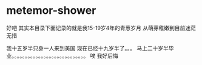 metemor-shower
==============
好吧 其实本目录下面记录的就是我15-19岁4年的青葱岁月
从萌芽稚嫩到目前迷茫无措

我十五岁半只身一人来到美国
现在已经十九岁半了。。。
马上二十岁半毕业。。。。。。。。。。。。。。。。。。。。。。。。。。。。
唉 我好后悔
